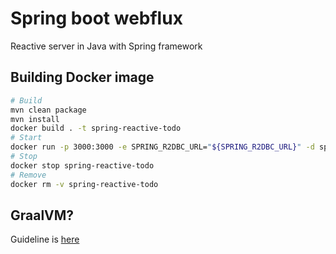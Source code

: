 # Spring boot webflux

Reactive server in Java with Spring framework

## Building Docker image

```bash
# Build
mvn clean package
mvn install
docker build . -t spring-reactive-todo
# Start
docker run -p 3000:3000 -e SPRING_R2DBC_URL="${SPRING_R2DBC_URL}" -d spring-reactive-todo 
# Stop
docker stop spring-reactive-todo
# Remove
docker rm -v spring-reactive-todo
```

## GraalVM?

Guideline is [here](https://github.com/jonashackt/spring-boot-graalvm)
